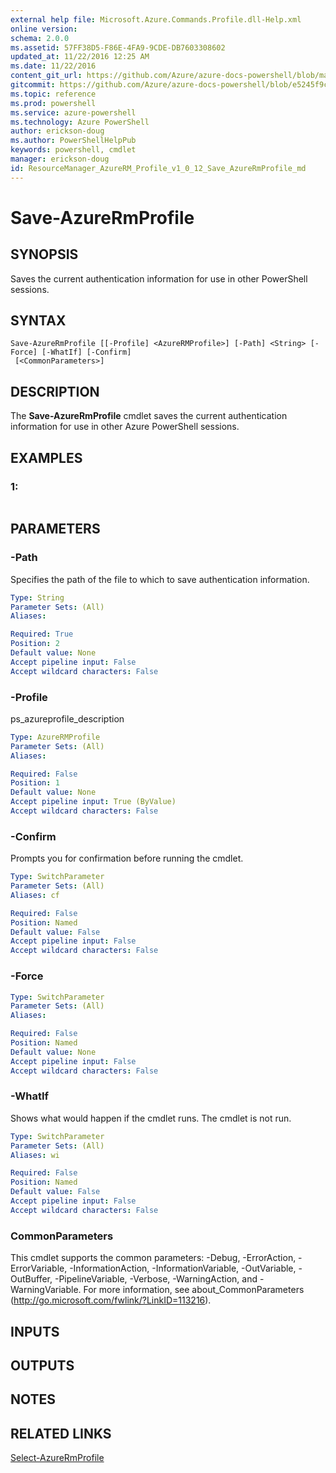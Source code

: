 ```yaml
---
external help file: Microsoft.Azure.Commands.Profile.dll-Help.xml
online version: 
schema: 2.0.0
ms.assetid: 57FF38D5-F86E-4FA9-9CDE-DB7603308602
updated_at: 11/22/2016 12:25 AM
ms.date: 11/22/2016
content_git_url: https://github.com/Azure/azure-docs-powershell/blob/master/azureps-cmdlets-docs/ResourceManager/AzureRM.Profile/v1.0.12/Save-AzureRmProfile.md
gitcommit: https://github.com/Azure/azure-docs-powershell/blob/e5245f9c2ed759dca260172c12d4ef03cef0982a/azureps-cmdlets-docs/ResourceManager/AzureRM.Profile/v1.0.12/Save-AzureRmProfile.md
ms.topic: reference
ms.prod: powershell
ms.service: azure-powershell
ms.technology: Azure PowerShell
author: erickson-doug
ms.author: PowerShellHelpPub
keywords: powershell, cmdlet
manager: erickson-doug
id: ResourceManager_AzureRM_Profile_v1_0_12_Save_AzureRmProfile_md
---
```


# Save-AzureRmProfile

## SYNOPSIS
Saves the current authentication information for use in other PowerShell sessions.

## SYNTAX

```
Save-AzureRmProfile [[-Profile] <AzureRMProfile>] [-Path] <String> [-Force] [-WhatIf] [-Confirm]
 [<CommonParameters>]
```

## DESCRIPTION
The **Save-AzureRmProfile** cmdlet saves the current authentication information for use in other Azure PowerShell sessions.

## EXAMPLES

### 1:
```

```

## PARAMETERS

### -Path
Specifies the path of the file to which to save authentication information.

```yaml
Type: String
Parameter Sets: (All)
Aliases: 

Required: True
Position: 2
Default value: None
Accept pipeline input: False
Accept wildcard characters: False
```

### -Profile
ps_azureprofile_description

```yaml
Type: AzureRMProfile
Parameter Sets: (All)
Aliases: 

Required: False
Position: 1
Default value: None
Accept pipeline input: True (ByValue)
Accept wildcard characters: False
```

### -Confirm
Prompts you for confirmation before running the cmdlet.

```yaml
Type: SwitchParameter
Parameter Sets: (All)
Aliases: cf

Required: False
Position: Named
Default value: False
Accept pipeline input: False
Accept wildcard characters: False
```

### -Force

```yaml
Type: SwitchParameter
Parameter Sets: (All)
Aliases: 

Required: False
Position: Named
Default value: None
Accept pipeline input: False
Accept wildcard characters: False
```

### -WhatIf
Shows what would happen if the cmdlet runs.
The cmdlet is not run.

```yaml
Type: SwitchParameter
Parameter Sets: (All)
Aliases: wi

Required: False
Position: Named
Default value: False
Accept pipeline input: False
Accept wildcard characters: False
```

### CommonParameters
This cmdlet supports the common parameters: -Debug, -ErrorAction, -ErrorVariable, -InformationAction, -InformationVariable, -OutVariable, -OutBuffer, -PipelineVariable, -Verbose, -WarningAction, and -WarningVariable. For more information, see about_CommonParameters (http://go.microsoft.com/fwlink/?LinkID=113216).

## INPUTS

## OUTPUTS

## NOTES

## RELATED LINKS

[Select-AzureRmProfile](xref:ResourceManager/AzureRM.Profile/v1.0.12/Select-AzureRmProfile.md)


